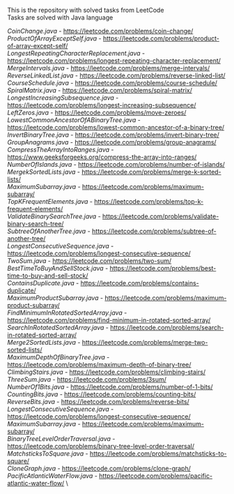 This is the repository with solved tasks from LeetCode \
Tasks are solved with Java language

_CoinChange.java_ - https://leetcode.com/problems/coin-change/ \
_ProductOfArrayExceptSelf.java_ - https://leetcode.com/problems/product-of-array-except-self/ \
_LongestRepeatingCharacterReplacement.java_ - https://leetcode.com/problems/longest-repeating-character-replacement/ \
_MergeIntervals.java_ - https://leetcode.com/problems/merge-intervals/ \
_ReverseLinkedList.java_ - https://leetcode.com/problems/reverse-linked-list/ \
_CourseSchedule.java_ - https://leetcode.com/problems/course-schedule/ \
_SpiralMatrix.java_ - https://leetcode.com/problems/spiral-matrix/ \
_LongestIncreasingSubsequence.java_ - https://leetcode.com/problems/longest-increasing-subsequence/ \
_LeftZeros.java_ - https://leetcode.com/problems/move-zeroes/ \
_LowestCommonAncestorOfABinaryTree.java_ - https://leetcode.com/problems/lowest-common-ancestor-of-a-binary-tree/ \
_InvertBinaryTree.java_ - https://leetcode.com/problems/invert-binary-tree/ \
_GroupAnagrams.java_ - https://leetcode.com/problems/group-anagrams/ \
_CompressTheArrayIntoRanges.java_ - https://www.geeksforgeeks.org/compress-the-array-into-ranges/ \
_NumberOfIslands.java_ - https://leetcode.com/problems/number-of-islands/ \
_MergekSortedLists.java_ - https://leetcode.com/problems/merge-k-sorted-lists/ \
_MaximumSubarray.java_ - https://leetcode.com/problems/maximum-subarray/ \
_TopKFrequentElements.java_ - https://leetcode.com/problems/top-k-frequent-elements/ \
_ValidateBinarySearchTree.java_ - https://leetcode.com/problems/validate-binary-search-tree/ \
_SubtreeOfAnotherTree.java_ - https://leetcode.com/problems/subtree-of-another-tree/ \
_LongestConsecutiveSequence.java_ - https://leetcode.com/problems/longest-consecutive-sequence/ \
_TwoSum.java_ - https://leetcode.com/problems/two-sum/ \
_BestTimeToBuyAndSellStock.java_ - https://leetcode.com/problems/best-time-to-buy-and-sell-stock/ \
_ContainsDuplicate.java_ - https://leetcode.com/problems/contains-duplicate/ \
_MaximumProductSubarray.java_ - https://leetcode.com/problems/maximum-product-subarray/ \
_FindMinimumInRotatedSortedArray.java_ - https://leetcode.com/problems/find-minimum-in-rotated-sorted-array/ \
_SearchInRotatedSortedArray.java_ - https://leetcode.com/problems/search-in-rotated-sorted-array/ \
_Merge2SortedLists.java_ - https://leetcode.com/problems/merge-two-sorted-lists/ \
_MaximumDepthOfBinaryTree.java_ - https://leetcode.com/problems/maximum-depth-of-binary-tree/ \
_ClimbingStairs.java_ - https://leetcode.com/problems/climbing-stairs/ \
_ThreeSum.java_ - https://leetcode.com/problems/3sum/ \
_NumberOf1Bits.java_ - https://leetcode.com/problems/number-of-1-bits/ \
_CountingBits.java_ - https://leetcode.com/problems/counting-bits/ \
_ReverseBits.java_ - https://leetcode.com/problems/reverse-bits/ \
_LongestConsecutiveSequence.java_ - https://leetcode.com/problems/longest-consecutive-sequence/ \
_MaximumSubarray.java_ - https://leetcode.com/problems/maximum-subarray/ \
_BinaryTreeLevelOrderTraversal.java_ - https://leetcode.com/problems/binary-tree-level-order-traversal/ \
_MatchsticksToSquare.java_ - https://leetcode.com/problems/matchsticks-to-square/ \
_CloneGraph.java_ - https://leetcode.com/problems/clone-graph/ \
_PacificAtlanticWaterFlow.java_ - https://leetcode.com/problems/pacific-atlantic-water-flow/ \
